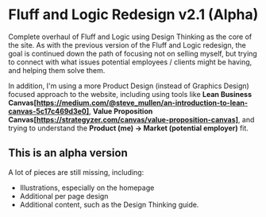 # Fluff and Logic Redesign v2.1 (Alpha)
Complete overhaul of Fluff and Logic using Design Thinking as the core of the site. 
As with the previous version of the Fluff and Logic redesign, the goal is continued down the path of focusing
not on selling myself, but trying to connect with what issues potential employees / clients might be having, and
helping them solve them.

In addition, I'm using a more Product Design (instead of Graphics Design) focused approach to the website, including using tools like **Lean Business Canvas[https://medium.com/@steve_mullen/an-introduction-to-lean-canvas-5c17c469d3e0]**, **Value Proposition Canvas[https://strategyzer.com/canvas/value-proposition-canvas]**, and trying to understand the **Product (me) -> Market (potential employer)** fit.

## This is an alpha version
A lot of pieces are still missing, including:
- Illustrations, especially on the homepage
- Additional per page design
- Additional content, such as the Design Thinking guide.
